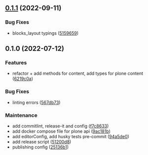 

## [0.1.1](https://github.com/collective/plone-restapi-client/compare/v0.1.0...v0.1.1) (2022-09-11)


### Bug Fixes

* blocks_layout typings ([5159659](https://github.com/collective/plone-restapi-client/commit/5159659b60dbe1c70eaaeae5cd8f84f5fbeac5f9))

## 0.1.0 (2022-07-12)


### Features

* refactor + add methods for content, add types for plone content ([6219c0a](https://github.com/collective/plone-restapi-client/commit/6219c0a340faf83d054d795819f235a03807c87d))


### Bug Fixes

* linting errors ([567db73](https://github.com/collective/plone-restapi-client/commit/567db73c079cfabb7b53783a4e81eaf8caa4a4d6))


### Maintenance

* add commitlint, release-it and config ([f7c8633](https://github.com/collective/plone-restapi-client/commit/f7c8633c558fec8a43a9c45e53e8c5a9b0b4c0f5))
* add docker compose file for plone api ([9ac181b](https://github.com/collective/plone-restapi-client/commit/9ac181b63e6bf78994a6126553af7dbd9031ed87))
* add editorConfig, add husky tests pre-commit ([94a5de0](https://github.com/collective/plone-restapi-client/commit/94a5de04bb02bf6f4bff225094d23644cf7c851a))
* add release script ([51200d8](https://github.com/collective/plone-restapi-client/commit/51200d88506be2406d9d81136cd8ea0bd138c2ab))
* publishing config ([25136b1](https://github.com/collective/plone-restapi-client/commit/25136b1b4cc31727d79a95b5682efbf99f036c92))